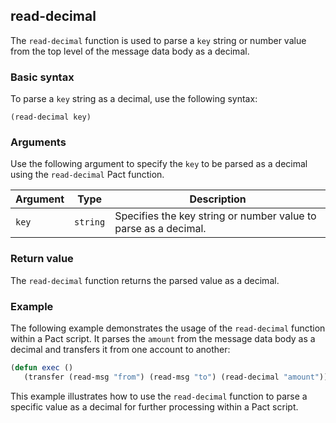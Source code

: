 ## read-decimal
The `read-decimal` function is used to parse a `key` string or number value from the top level of the message data body as a decimal.

### Basic syntax

To parse a `key` string as a decimal, use the following syntax:

`(read-decimal key)`

### Arguments

Use the following argument to specify the `key` to be parsed as a decimal using the `read-decimal` Pact function.

| Argument | Type | Description |
| --- | --- | --- |
| `key` | `string` | Specifies the key string or number value to parse as a decimal. |

### Return value

The `read-decimal` function returns the parsed value as a decimal.

### Example

The following example demonstrates the usage of the `read-decimal` function within a Pact script. It parses the `amount` from the message data body as a decimal and transfers it from one account to another:

```lisp
(defun exec ()
   (transfer (read-msg "from") (read-msg "to") (read-decimal "amount")))
```

This example illustrates how to use the `read-decimal` function to parse a specific value as a decimal for further processing within a Pact script.
